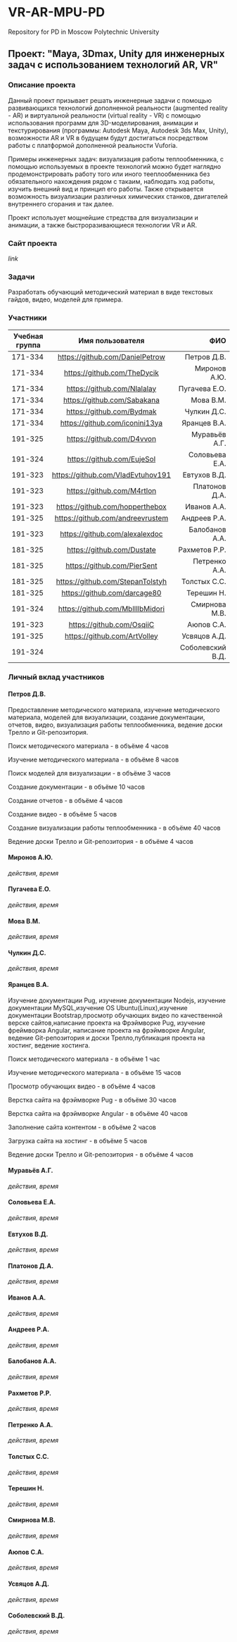 # VR-AR-MPU-PD
Repository for PD in Moscow Polytechnic University

## Проект: "Maya, 3Dmax, Unity для инженерных задач с использованием технологий AR, VR"

### Описание проекта

Данный проект призывает решать инженерные задачи с помощью развивающихся технологий дополненной реальности (augmented reality - AR) и виртуальной реальности (virtual reality - VR) с помощью использования программ для 3D-моделирования, анимации и текстурирования (программы: Autodesk Maya, Autodesk 3ds Max, Unity), возможности AR и VR в будущем будут достигаться посредством работы с платформой дополненной реальности Vuforia.

Примеры инженерных задач: визуализация работы теплообменника, с помощью используемых в проекте технологий можно будет наглядно продемонстрировать работу того или иного тееплообменника без обязательного нахождения рядом с такаим, наблюдать ход работы, изучить внешний вид и принцип его работы.
Также открывается возможность визуализации различных химических станков, двигателей внутреннего сгорания и так далее.

Проект использует мощнейшие стредства для визуализации и анимации, а также быстроразивающиеся технологии VR и AR.

### Сайт проекта
*link*

### Задачи
Разработать обучающий методический материал в виде текстовых гайдов, видео, моделей для примера.

### Участники
|Учебная группа|Имя пользователя|ФИО|
| ------------- |:------------------:| -----:|
|171-334|https://github.com/DanielPetrow|Петров Д.В.|
|171-334|https://github.com/TheDycik|Миронов А.Ю.|
|171-334|https://github.com/Nlalalay|Пугачева Е.О.|
|171-334|https://github.com/Sabakana|Мова В.М.|
|171-334|https://github.com/Bydmak|Чулкин Д.С.|
|171-334|https://github.com/iconini13ya|Яранцев В.А.|
|191-325|https://github.com/D4vvon|Муравьёв А.Г.|
|191-324|https://github.com/EujeSol|Соловьева Е.А.|
|191-323|https://github.com/VladEvtuhov191|Евтухов В.Д.|
|191-323|https://github.com/M4rtlon|Платонов Д.А.|
|191-323|https://github.com/hopperthebox|Иванов А.А.|
|191-325|https://github.com/andreevrustem|Андреев Р.А.|
|191-323|https://github.com/alexalexdoc|Балобанов А.А.|
|181-325|https://github.com/Dustate|Рахметов Р.Р.|
|181-325|https://github.com/PierSent|Петренко А.А.|
|181-325|https://github.com/StepanTolstyh|Толстых С.С.|
|181-325|https://github.com/darcage80|Терешин Н.|
|191-324|https://github.com/MbllllbMidori|Смирнова М.В.|
|191-323|https://github.com/OsqiiC|Аюпов С.А.|
|191-325|https://github.com/ArtVolley|Усвяцов А.Д.|
|191-324||Соболевский В.Д.|


### Личный вклад участников
#### Петров Д.В.

Предоставление методического материала, изучение методического материала, моделей для визуализации, создание документации, отчетов, видео, визуализация работы теплообменника, ведение доски Трелло и Git-репозитория.

Поиск методического материала - в объёме 4 часов

Изучение методического материала - в объёме 8 часов

Поиск моделей для визуализации - в объёме 3 часов

Создание документации - в объёме 10 часов

Создание отчетов - в объёме 4 часов

Создание видео - в объёме 5 часов

Создание визуализации работы теплообменника - в объёме 40 часов

Ведение доски Трелло и Git-репозитория - в объёме 4 часов


#### Миронов А.Ю.
*действия, время*



#### Пугачева Е.О.
*действия, время*



#### Мова В.М.
*действия, время*



#### Чулкин Д.С.
*действия, время*



#### Яранцев В.А.
Изучение документации Pug, изучение документации Nodejs, изучение документации MySQL,изучение OS Ubuntu(Linux),изучение документации Bootstrap,просмотр обучающих видео  по качественной верске сайтов,написание проекта на Фрэймворке Pug, изучение фреймворка Angular, написание проекта на фрэймворке Angular, ведение Git-репозитория и доски Трелло,публикация проекта на хостинг, ведение хостинга.

Поиск методического материала - в объёме 1 час

Изучение методического материала - в объёме 15 часов

Просмотр обучающих видео - в объёме 4 часов

Верстка сайта на фрэймворке Pug - в объёме 30 часов

Верстка сайта на фрэймворке Angular - в объёме 40 часов 

Заполнение сайта контентом - в объёме 2 часов

Загрузка сайта на хостинг - в объёме 5 часов 

Ведение доски Трелло и Git-репозитория - в объёме 4 часов




#### Муравьёв А.Г.
*действия, время*



#### Соловьева Е.А.
*действия, время*



#### Евтухов В.Д.
*действия, время*



#### Платонов Д.А.
*действия, время*



#### Иванов А.А.
*действия, время*



#### Андреев Р.А.
*действия, время*



#### Балобанов А.А.
*действия, время*



#### Рахметов Р.Р.
*действия, время*



#### Петренко А.А.
*действия, время*



#### Толстых С.С.
*действия, время*



#### Терешин Н.
*действия, время*



#### Смирнова М.В.
*действия, время*



#### Аюпов С.А.
*действия, время*



#### Усвяцов А.Д.
*действия, время*



#### Соболевский В.Д.
*действия, время*


